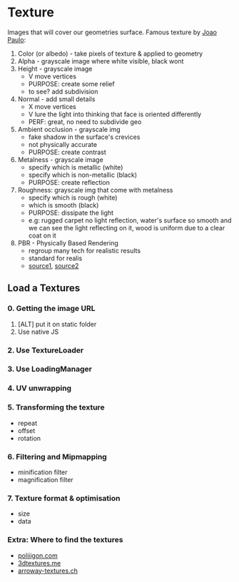# Texture 
Images that will cover our geometries surface.
Famous texture by [Joao Paulo](https://3dtextures.me/2019/04/16/door-wood-001/):
1. Color (or albedo) - take pixels of texture & applied to geometry
2. Alpha - grayscale image where white visible, black wont
3. Height - grayscale image
    - V move vertices
    - PURPOSE: create some relief
    - to see? add subdivision
4. Normal - add small details
    - X move vertices
    - V lure the light into thinking that face is oriented differently
    - PERF: great, no need to subdivide geo
5. Ambient occlusion - grayscale img
    - fake shadow in the surface's crevices
    - not physically accurate
    - PURPOSE: create contrast
6. Metalness - grayscale image
    - specify which is metallic (white)
    - specify which is non-metallic (black)
    - PURPOSE: create reflection
7. Roughness: grayscale img that come with metalness
    - specify which is rough (white)
    - which is smooth (black)
    - PURPOSE: dissipate the light
    - e.g: rugged carpet no light reflection, water's surface so smooth and we can see the light reflecting on it, wood is uniform due to a clear coat on it
8. PBR - Physically Based Rendering
    - regroup many tech for realistic results
    - standard for realis
    - [source1](https://marmoset.co/posts/basic-theory-of-physically-based-rendering/), [source2](https://marmoset.co/posts/physically-based-rendering-and-you-can-too/)

## Load a Textures
### 0. Getting the image URL
1. [ALT] put it on static folder
2. Use native JS
### 2. Use TextureLoader
### 3. Use LoadingManager
### 4. UV unwrapping
### 5. Transforming the texture
- repeat
- offset
- rotation
### 6. Filtering and Mipmapping
- minification filter
- magnification filter
### 7. Texture format & optimisation
- size
- data

### Extra: Where to find the textures
- [poliiigon.com](http://poliigon.com/)
- [3dtextures.me](https://3dtextures.me/)
- [arroway-textures.ch](https://www.arroway-textures.ch/)
